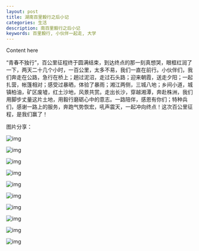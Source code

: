 ```yaml
---
layout: post
title: 湖南百里毅行之后小记
categories: 生活
description: 南百里毅行之后小记
keywords: 百里毅行, 小伙伴一起走, 大学
---
```


Content here

“青春不独行”，百公里征程终于圆满结束，到达终点的那一刻真想哭，眼框红润了一下，两天二十几个小时，一百公里，太多不易，我们一直在前行。小伙伴们，我们奔走在公路，急行在桥上；趟过泥沼，走过石头路；迎来朝霞，送走夕阳；一起扎营，帐篷相对；感受过暴晒，体验了暴雨；湘江两侧，三城八地；乡间小道，城镇柏油，矿区废墟，红土沙地，风景共赏。走出长沙，穿越湘潭，奔赴株洲，我们用脚步丈量这片土地，用毅行磨砺心中的意志。一路陪伴，感恩有你们；特种兵们，感谢一路上的服务，奔跑气势恢宏，吼声震天，一起冲向终点！这次百公里征程，是我们赢了！

图片分享：

![img](https://cdn.jsdelivr.net/gh/isanthree/blog-gallery/pic/20210520204837.jpg)

![img](https://cdn.jsdelivr.net/gh/isanthree/blog-gallery/pic/20210520204942.jpg)

![img](https://cdn.jsdelivr.net/gh/isanthree/blog-gallery/pic/20210520205007.jpg)

![img](https://cdn.jsdelivr.net/gh/isanthree/blog-gallery/pic/20210520205016.jpg)

![img](https://cdn.jsdelivr.net/gh/isanthree/blog-gallery/pic/20210520205028.jpg)

![img](https://cdn.jsdelivr.net/gh/isanthree/blog-gallery/pic/20210520205054.jpg)

![img](https://cdn.jsdelivr.net/gh/isanthree/blog-gallery/pic/20210520205119.jpg)

![img](https://cdn.jsdelivr.net/gh/isanthree/blog-gallery/pic/20210520205128.jpg)

![img](https://cdn.jsdelivr.net/gh/isanthree/blog-gallery/pic/cs.jpg)

![img](https://cdn.jsdelivr.net/gh/isanthree/blog-gallery/pic/20210520205139.jpg)

